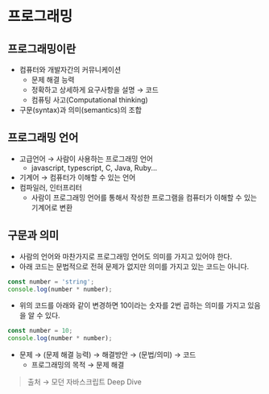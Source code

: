 # 프로그래밍

## 프로그래밍이란

- 컴퓨터와 개발자간의 커뮤니케이션
  - 문제 해결 능력
  - 정확하고 상세하게 요구사항을 설명 → 코드
  - 컴퓨팅 사고(Computational thinking)
- 구문(syntax)과 의미(semantics)의 조합

## 프로그래밍 언어

- 고급언어 → 사람이 사용하는 프로그래밍 언어
  - javascript, typescript, C, Java, Ruby...
- 기계어 → 컴퓨터가 이해할 수 있는 언어
- 컴파일러, 인터프리터
  - 사람이 프로그래밍 언어를 통해서 작성한 프로그램을 컴퓨터가 이해할 수 있는 기계어로 변환

## 구문과 의미

- 사람의 언어와 마찬가지로 프로그래밍 언어도 의미를 가지고 있어야 한다.
- 아래 코드는 문법적으로 전혀 문제가 없지만 의미를 가지고 있는 코드는 아니다.

```js
const number = 'string';
console.log(number * number);
```

- 위의 코드를 아래와 같이 변경하면 10이라는 숫자를 2번 곱하는 의미를 가지고 있음을 알 수 있다.

```js
const number = 10;
console.log(number * number);
```

- 문제 → (문제 해결 능력) → 해결방안 → (문법/의미) → 코드
  - 프로그래밍의 목적 → 문제 해결

> 출처 → 모던 자바스크립트 Deep Dive
